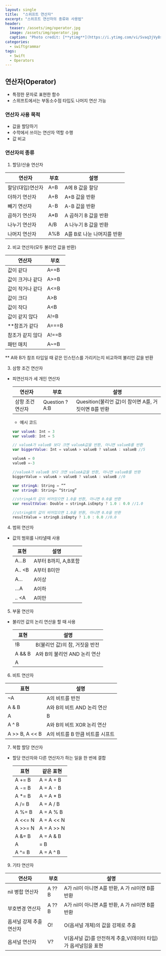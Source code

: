 ```yaml
---
layout: single
title:  "스위프트 연산자"
excerpt: "스위프트 연산자의 종류와 사용법"
header:
  teaser: /assets/img/operator.jpg
  image: /assets/img/operator.jpg
  caption: "Photo credit: [**ytimg**](https://i.ytimg.com/vi/Svaq3jVy8sU/)"
categories:
  - swiftgrammar
tags:
  - Swift
  - Operators
---
```


연산자(Operator)
---
- 특정한 문자로 표현한 함수
- 스위프트에서는 부동소수점 타입도 나머지 연산 가능

### 연산자 사용 목적
- 값을 할당하기
- 수학에서 쓰이는 연산자 역할 수행
- 값 비교

### 연산자의 종류
1. 할당/산술 연산자

  |연산자|부호|설명|
  |-----|----|----|
  |할당(대입)연산자|A=B|A에 B 값을 할당|
  |더하기 연산자|A+B|A+B 값을 반환|
  |빼기 연산자|A-B|A-B 값을 반환|
  |곱하기 연산자|A*B|A 곱하기 B 값을 반환|
  |나누기 연산자|A/B|A 나누기 B 값을 반환|
  |나머지 연산자|A%B|A를 B로 나눈 나머지를 반환|

2. 비교 연산자(모두 불리언 값을 반환)

  |연산자|부호|
  |-------|----|
  |값이 같다|A==B|
  |값이 크거나 같다|A>=B|
  |값이 작거나 같다|A<=B|
  |값이 크다|A>B|
  |값이 작다|A<B|
  |값이 같지 않다|A!=B|
  |**참조가 같다|A===B|
  |참조가 같지 않다|A!==B|
  |패턴 매치|A~=B|

  ** A와 B가 참조 타입일 때 같은 인스턴스를 가리키는지 비교하여 불리언 값을 반환

3. 삼항 조건 연산자
- 피연산자가 세 개인 연산자

  |연산자|부호|설명|
  |-----|----|----|
  |삼항 조건 연산자|Question ?A:B|Quesition(불리언 값)이 참이면 A를, 거짓이면 B를 반환|

  - 예시 코드
  ```swift
  var valueA: Int = 3
  var valueB: Int = 5
  
  // valueA가 valueB 보다 크면 valueA값을 반환, 아니면 valueB를 반환
  var biggerValue: Int = valueA > valueB ? valueA : valueB //5
  
  valueA = 0
  valueB =-3
  
  //valueA가 valueB 보다 크면 valueA값을 반환, 아니면 valueB를 반환
  biggerValue = valueA > valueB ? valueA : valueB //0
  
  var stringA: String = ””
  var stringB: String= “String”
  
  //stringA의 값이 비어있으면 1.0을 반환, 아니면 0.0을 반환
  var resultValue: Double = stringA.isEmpty ? 1.0 : 0.0 //1.0
  
  //stringB의 값이 비어있으면 1.0을 반환, 아니면 0.0을 반환
  resultValue = stringB.isEmpty ? 1.0 : 0.0 //0.0
  ```

4. 범위 연산자
- 값의 범위를 나타낼때 사용

  |표현|설명|
  |----|------|
  |A…B|A부터 B까지, A,B포함|
  |A.. <B|A부터 B미만|
  |A…|A이상|
  |…A|A이하|
  |.. <A|A미만|

5. 부울 연산자
- 불리언 값의 논리 연산을 할 때 사용

  |표현|설명|
  |----|------|
  |!B|B(불리언 값)의 참, 거짓을 반전|
  |A && B|A와 B의 불리언 AND 논리 연산|
  |A || B|A와 B의 불리언 OR 논리 연산|
  
6. 비트 연산자

  |표현|설명|
  |----|------|
  |~A|A의 비트를 반전|
  |A & B|A와 B의 비트 AND 논리 연산|
  |A | B|A와 B의 비트 OR 논리 연산|
  |A ^ B|A와 B의 비트 XOR 논리 연산|
  |A >> B, A << B|A의 비트를 B 만큼 비트를 시프트|
  
7. 복합 할당 연산자
- 할당 연산자와 다른 연산자가 하는 일을 한 번에 결합

  |표현|같은 표현|
  |----|------|
  |A += B|A = A + B|
  |A -= B|A = A - B|
  |A *= B|A = A * B|
  |A /= B|A = A / B|
  |A %= B|A = A % B|
  |A <<= N|A = A << N|
  |A >>= N|A = A >> N|
  |A &= B|A = A & B|
  |A |= B|A = A | B|
  |A ^= B|A = A ^ B|
  
9. 기타 연산자

  |연산자|부호|설명|
  |-----|----|-----|
  |nil 병합 연산자|A ?? B|A가 nil이 아니면 A를 반환, A 가 nil이면 B를 반환|
  |부호변경 연산자|A ?? B|A가 nil이 아니면 A를 반환, A 가 nil이면 B를 반환|
  |옵셔널 강제 추출 연산자|O!|O(옵셔널 개체)의 값을 강제로 추출|
  |옵셔널 연산자|V?|V(옵셔널 값)를 안전하게 추출,V(데이터 타입)가 옵셔널임을 표현|

  
  
